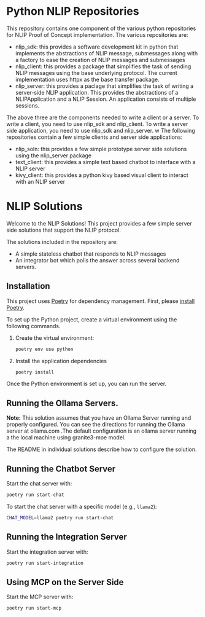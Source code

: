 # Python NLIP Repositories 

This repository contains one component of the various python repositories for NLIP Proof of Concept implementation. The various repositories are: 

* nlip_sdk: this provides a software development kit in python that implements the abstractions of NLIP message, submessages along with a factory to ease the creation of NLIP messages and submessages 
* nlip_client: this provides a package that simplifies the task of sending NLIP messages using the base underlying protocol. The current implementation uses httpx as the base transfer package. 
* nlip_server: this provides a paclage that simplifies the task of writing a server-side NLIP application. This provides the abstractions of a NLIPApplication and a NLIP Session. An application consists of multiple sessions. 

The above three are the components needed to write a client or a server. To write a client, you need to use nlip_sdk and nlip_client. To write a server side application, you need to use nlip_sdk and nlip_server. 
w
The following repositories contain a few simple clients and server side applications: 

* nlip_soln: this provides a few simple prototype server side solutions using the nlip_server package 
* text_client: this provides a simple text based chatbot to interface with a NLIP server 
* kivy_client: this provides a python kivy based visual client to interact with an NLIP server

# NLIP Solutions  

Welcome to the NLIP Solutions! This project provides a few simple 
server side solutions that support the NLIP protocol. 

The solutions included in the repository are: 
* A simple stateless chatbot that responds to NLIP messages 
* An integrator bot which polls the answer across several backend servers. 


## Installation

This project uses [Poetry](https://python-poetry.org/docs/) for dependency management. First, please [install Poetry](https://python-poetry.org/docs/#installation).

To set up the Python project, create a virtual environment using the following commands.

1. Create the virtual environment:
    ```bash
    poetry env use python
    ```
  
2. Install the application dependencies
    ```bash
    poetry install
    ```

Once the Python environment is set up, you can run the server.

## Running the Ollama Servers. 

**Note:** This solution assumes that you have an Ollama Server running and properly configured. You can see the directions for running the Ollama server at ollama.com .The default configuration is an ollama server running a the local machine using granite3-moe model. 

The README in individual solutions describe how to configure the solution. 

## Running the Chatbot Server

Start the chat server with:

```bash
poetry run start-chat
```

To start the chat server with a specific model (e.g., `llama2`):

```bash
CHAT_MODEL=llama2 poetry run start-chat
```

## Running the Integration Server

Start the integration server with:

```bash
poetry run start-integration
```

## Using MCP on the Server Side

Start the MCP server with:

```bash
poetry run start-mcp
```
